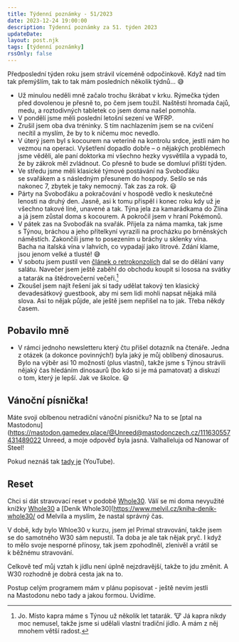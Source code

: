 ```yaml
---
title: Týdenní poznámky - 51/2023
date: 2023-12-24 19:00:00
description: Týdenní poznámky za 51. týden 2023
updateDate:
layout: post.njk
tags: [týdenní poznámky]
rssOnly: false
---
```

Předposlední týden roku jsem strávil víceméně odpočinkově. Když nad tím tak přemýšlím, tak to tak mám posledních několik týdnů... 😅
- Už minulou neděli mně začalo trochu škrábat v krku. Rýmečka týden před dovolenou je přesně to, po čem jsem toužil. Naštěstí hromada čajů, medu, a roztodivných tabletek co jsem doma našel pomohla.
- V pondělí jsme měli poslední letošní sezení ve WFRP.
- Zrušil jsem oba dva tréninky. S tím nachlazením jsem se na cvičení necítil a myslím, že by to k ničemu moc nevedlo.
- V úterý jsem byl s kocourem na veterině na kontrolu srdce, jestli nám ho vezmou na operaci. Vyšetření dopadlo dobře – o nějakých problémech jsme věděli, ale paní doktorka mi všechno hezky vysvětlila a vypadá to, že by zákrok měl zvládnout. Co přesně to bude se domluví příští týden.
- Ve středu jsme měli klasické týmové postávání na Svoboďáku se svařákem a s následným přesunem do hospody. Sešlo se nás nakonec 7, zbytek je taky nemocný. Tak zas za rok. 😃
- Párty na Svoboďáku a pokračování v hospodě vedlo k neskutečné lenosti na druhý den. Jasně, asi k tomu přispěl i konec roku kdy už je všechno takové líné, unavené a tak. Týna jela za kamarádkama do Zlína a já jsem zůstal doma s kocourem. A pokročil jsem v hraní Pokémonů. 
- V pátek zas na Svoboďák na svařák. Přijela za náma mamka, tak jsme s Týnou, bráchou a jeho přítelkyní vyrazili na procházku po brněnských náměstích. Zakončili jsme to posezením u bráchy u sklenky vína.<br>
Bacha na italská vína v lahvích, co vypadají jako litrové. Zdání klame, jsou jenom velké a tlusté! 😅
- V sobotu jsem  pustil ven [článek o retrokonzolích](./retrokonzole-anbernic-rg35xx-plus.html) dal se do dělání vany salátu. Navečer jsem ještě zaběhl do obchodu koupit si lososa na svátky a tatarák na štědrovečerní večeři.[^1] 
- Zkoušel jsem najít řešení jak si tady udělat takový ten klasický devadesátkový guestbook, aby mi sem lidi mohli napsat nějaká milá slova. Asi to nějak půjde, ale ještě jsem nepřišel na to jak. Třeba někdy časem. 

## Pobavilo mně
- V rámci jednoho newsletteru který čtu přišel dotazník na čtenáře. Jedna z otázek (a dokonce povinných!) byla jaký je můj oblíbený dinosaurus. Bylo na výběr asi 10 možností (plus vlastní), takže jsme s Týnou strávili nějaký čas hledáním dinosaurů (bo kdo si je má pamatovat) a diskuzí o tom, který je lepší. Jak ve školce. 😃

## Vánoční písnička!

Máte svoji oblbenou netradiční vánoční písničku? Na to se [ptal na Mastodonu](https://mastodon.gamedev.place/@Unreed@mastodonczech.cz/111630557431489022 Unreed, a moje odpověď byla jasná. Valhalleluja od Nanowar of Steel! 

Pokud neznáš tak [tady je](https://www.youtube.com/watch?v=S9WWz95ripArss) (YouTube).

## Reset

Chci si dát stravovací reset v podobě [Whole30](https://cs.wikipedia.org/wiki/Melissa_Hartwigov%C3%A1#Whole30). Válí se mi doma nevyužité knížky [Whole30](https://www.melvil.cz/kniha-whole30/) a [Deník Whole30](https://www.melvil.cz/kniha-denik-whole30/ od Melvila a myslím, že nastal správný čas.

V době, kdy bylo Whloe30 v kurzu, jsem jel Primal stravování, takže jsem se do samotného W30 sám nepustil. Ta doba je ale tak nějak pryč. I když to mělo svoje nesporné přínosy, tak jsem zpohodlněl, zlenivěl a vrátil se k běžnému stravování. 

Celkově teď můj vztah k jídlu není úplně nejzdravější, takže to jdu změnit. A W30 rozhodně je dobrá cesta jak na to. 

Postup celým programem mám v plánu popisovat - ještě nevím jestli na Mastodonu nebo tady a jakou formou. Uvidíme.   

[^1]: Jo. Místo kapra máme  s Týnou už několik let tatarák. 🐮 Já kapra nikdy moc nemusel, takže jsme si udělali vlastní tradiční jídlo. A mám z něj mnohem větší radost. 